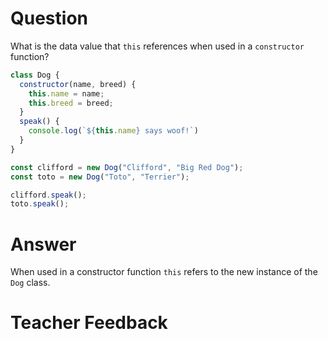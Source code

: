 # Question
What is the data value that `this` references when used in a `constructor` function? 

```js
class Dog {
  constructor(name, breed) {
    this.name = name;
    this.breed = breed;
  }
  speak() {
    console.log(`${this.name} says woof!`)
  }
}

const clifford = new Dog("Clifford", "Big Red Dog");
const toto = new Dog("Toto", "Terrier");

clifford.speak();
toto.speak();
```

# Answer
When used in a constructor function `this` refers to the new instance of the `Dog` class.

# Teacher Feedback
